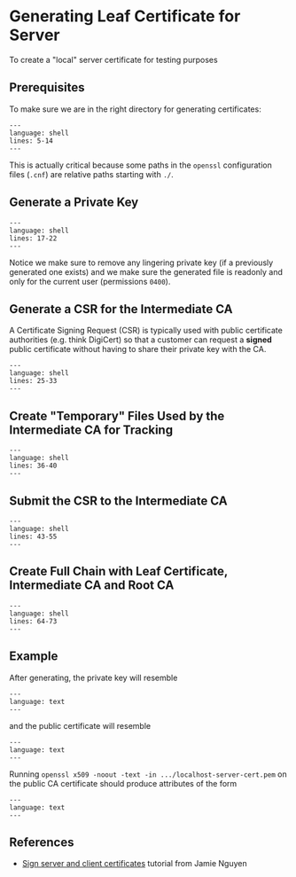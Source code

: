 # Generating Leaf Certificate for Server

To create a "local" server certificate for testing purposes

## Prerequisites

To make sure we are in the right directory for generating certificates:

```{literalinclude} ../scripts/make-server-leaf.sh
---
language: shell
lines: 5-14
---
```

This is actually critical because some paths in the `openssl` configuration
files (`.cnf`) are relative paths starting with `./`.

## Generate a Private Key

```{literalinclude} ../scripts/make-server-leaf.sh
---
language: shell
lines: 17-22
---
```

Notice we make sure to remove any lingering private key (if a previously
generated one exists) and we make sure the generated file is readonly and
only for the current user (permissions `0400`).

## Generate a CSR for the Intermediate CA

A Certificate Signing Request (CSR) is typically used with public certificate
authorities (e.g. think DigiCert) so that a customer can request a **signed**
public certificate without having to share their private key with the CA.

```{literalinclude} ../scripts/make-server-leaf.sh
---
language: shell
lines: 25-33
---
```

## Create "Temporary" Files Used by the Intermediate CA for Tracking

```{literalinclude} ../scripts/make-server-leaf.sh
---
language: shell
lines: 36-40
---
```

## Submit the CSR to the Intermediate CA

```{literalinclude} ../scripts/make-server-leaf.sh
---
language: shell
lines: 43-55
---
```

## Create Full Chain with Leaf Certificate, Intermediate CA and Root CA

```{literalinclude} ../scripts/make-server-leaf.sh
---
language: shell
lines: 64-73
---
```

## Example

After generating, the private key will resemble

```{literalinclude} ../tls-certs/localhost-server-key.pem
---
language: text
---
```

and the public certificate will resemble

```{literalinclude} ../tls-certs/localhost-server-cert.pem
---
language: text
---
```

Running `openssl x509 -noout -text -in .../localhost-server-cert.pem` on the
public CA certificate should produce attributes of the form

```{literalinclude} ../tls-certs/localhost-server-cert.txt
---
language: text
---
```

## References

-   [Sign server and client certificates][1] tutorial from Jamie Nguyen

[1]: https://jamielinux.com/docs/openssl-certificate-authority/sign-server-and-client-certificates.html
